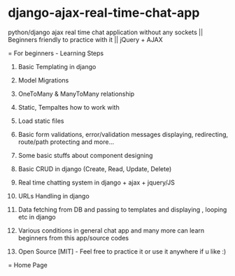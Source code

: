 # django-ajax-real-time-chat-app
python/django ajax real time chat application without any sockets || Beginners friendly to practice with it || jQuery + AJAX

= For beginners - Learning Steps

01. Basic Templating in django

02. Model Migrations

03. OneToMany & ManyToMany relationship

04. Static, Tempaltes how to work with

05. Load static files

06. Basic form validations, error/validation messages displaying, redirecting, route/path protecting and more...

07. Some basic stuffs about component designing

08. Basic CRUD in django (Create, Read, Update, Delete)

09. Real time chatting system in django + ajax + jquery/JS

10. URLs Handling in django

11. Data fetching from DB and passing to templates and displaying , looping etc in django

12. Various conditions in general chat app and many more can learn beginners from this app/source codes

13. Open Source [MIT] - Feel free to practice it or use it anywhere if u like :)

= Home Page
